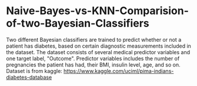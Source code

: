 # Naive-Bayes-vs-KNN-Comparision-of-two-Bayesian-Classifiers

Two different Bayesian classifiers are trained to predict whether or not a patient has diabetes, based on certain diagnostic measurements included in the dataset. 
The dataset consists of several medical predictor variables and one target label, "Outcome". Predictor variables includes the number of pregnancies the patient has had, their BMI, insulin level, age, and so on. 
Dataset is from kaggle: https://www.kaggle.com/uciml/pima-indians-diabetes-database
